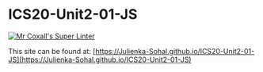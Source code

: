 # ICS20-Unit2-01-JS

[![Mr Coxall's Super Linter](https://github.com/Julienka-Sohal/ICS20-Unit2-01-JS/workflows/Mr%20Coxall's%20Super%20Linter/badge.svg)](https://github.com/Julienka-Sohal/ICS20-Unit2-01-JS/actions/)

This site can be found at: [https://Julienka-Sohal.github.io/ICS20-Unit2-01-JS](https://Julienka-Sohal.github.io/ICS20-Unit2-01-JS)
